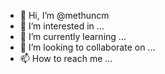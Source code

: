 - 👋 Hi, I’m @methuncm
- 👀 I’m interested in ...
- 🌱 I’m currently learning ...
- 💞️ I’m looking to collaborate on ...
- 📫 How to reach me ...

<!---
methuncm/methuncm is a ✨ special ✨ repository because its `README.md` (this file) appears on your GitHub profile.
You can click the Preview link to take a look at your changes.
--->
